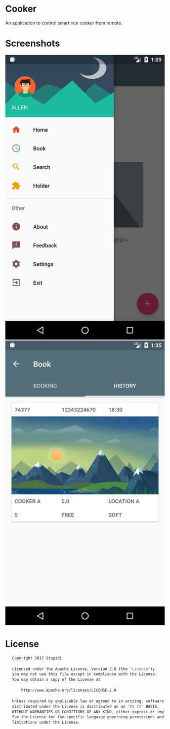 # Cooker
An application to control smart rice cooker from remote.


# Screenshots
![](https://github.com/StupidL/Cooker/blob/master/art/cooker.png)
![](https://github.com/StupidL/Cooker/blob/master/art/book.png)  


# License  

```bash  
   Copyright 2017 StupidL

   Licensed under the Apache License, Version 2.0 (the "License");
   you may not use this file except in compliance with the License.
   You may obtain a copy of the License at

       http://www.apache.org/licenses/LICENSE-2.0

   Unless required by applicable law or agreed to in writing, software
   distributed under the License is distributed on an "AS IS" BASIS,
   WITHOUT WARRANTIES OR CONDITIONS OF ANY KIND, either express or implied.
   See the License for the specific language governing permissions and
   limitations under the License.
```  

     
